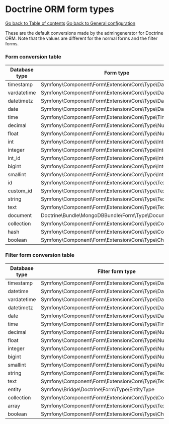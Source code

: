 # Doctrine ORM form types

[Go back to Table of contents][back-to-index]
[Go back to General configuration][back-to-general-config]

These are the default conversions made by the admingenerator for Doctrine ORM. Note that the values are different for the normal forms and the filter forms.

### Form conversion table

Database type | Form type
------------ | -------------
timestamp | Symfony\Component\Form\Extension\Core\Type\DateTimeType
vardatetime | Symfony\Component\Form\Extension\Core\Type\DateTimeType
datetimetz | Symfony\Component\Form\Extension\Core\Type\DateTimeType
date | Symfony\Component\Form\Extension\Core\Type\DateType
time | Symfony\Component\Form\Extension\Core\Type\TimeType
decimal | Symfony\Component\Form\Extension\Core\Type\NumberType
float | Symfony\Component\Form\Extension\Core\Type\NumberType
int | Symfony\Component\Form\Extension\Core\Type\IntegerType
integer | Symfony\Component\Form\Extension\Core\Type\IntegerType
int_id | Symfony\Component\Form\Extension\Core\Type\IntegerType
bigint | Symfony\Component\Form\Extension\Core\Type\IntegerType
smallint | Symfony\Component\Form\Extension\Core\Type\IntegerType
id | Symfony\Component\Form\Extension\Core\Type\TextType
custom_id | Symfony\Component\Form\Extension\Core\Type\TextType
string | Symfony\Component\Form\Extension\Core\Type\TextType
text | Symfony\Component\Form\Extension\Core\Type\TextareaType
document | Doctrine\Bundle\MongoDBBundle\Form\Type\DocumentType
collection | Symfony\Component\Form\Extension\Core\Type\CollectionType
hash | Symfony\Component\Form\Extension\Core\Type\CollectionType
boolean | Symfony\Component\Form\Extension\Core\Type\CheckboxType

### Filter form conversion table

Database type | Filter form type
------------ | -------------
timestamp | Symfony\Component\Form\Extension\Core\Type\DateTimeType
datetime | Symfony\Component\Form\Extension\Core\Type\DateTimeType
vardatetime | Symfony\Component\Form\Extension\Core\Type\DateTimeType
datetimetz | Symfony\Component\Form\Extension\Core\Type\DateTimeType
date | Symfony\Component\Form\Extension\Core\Type\DateType
time | Symfony\Component\Form\Extension\Core\Type\TimeType
decimal | Symfony\Component\Form\Extension\Core\Type\NumberType
float | Symfony\Component\Form\Extension\Core\Type\NumberType
integer | Symfony\Component\Form\Extension\Core\Type\NumberType
bigint | Symfony\Component\Form\Extension\Core\Type\NumberType
smallint | Symfony\Component\Form\Extension\Core\Type\NumberType
string | Symfony\Component\Form\Extension\Core\Type\TextType
text | Symfony\Component\Form\Extension\Core\Type\TextType
entity | Symfony\Bridge\Doctrine\Form\Type\EntityType
collection | Symfony\Component\Form\Extension\Core\Type\CollectionType
array | Symfony\Component\Form\Extension\Core\Type\TextType
boolean | Symfony\Component\Form\Extension\Core\Type\ChoiceType

[back-to-index]: ../../documentation.md
[back-to-general-config]: ../general-configuration.md